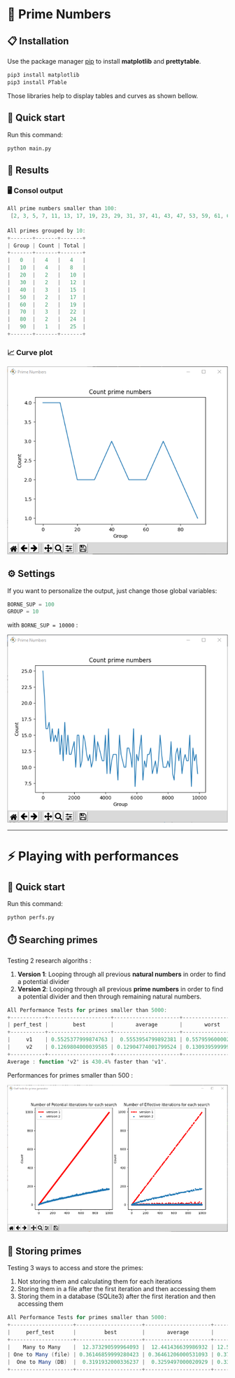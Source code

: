 # :abacus: Prime Numbers

## :clipboard: Installation

Use the package manager [pip](https://pip.pypa.io/en/stable/) to install **matplotlib** and **prettytable**.

```bash
pip3 install matplotlib
pip3 install PTable
```

Those libraries help to display tables and curves as shown bellow.


## :rocket: Quick start 

Run this command:
```bash
python main.py
```

## :dart: Results

### :desktop_computer: Consol output
```as
All prime numbers smaller than 100:
 [2, 3, 5, 7, 11, 13, 17, 19, 23, 29, 31, 37, 41, 43, 47, 53, 59, 61, 67, 71, 73, 79, 83, 89, 97]

All primes grouped by 10:
+-------+-------+-------+
| Group | Count | Total |
+-------+-------+-------+
|   0   |   4   |   4   |
|   10  |   4   |   8   |
|   20  |   2   |   10  |
|   30  |   2   |   12  |
|   40  |   3   |   15  |
|   50  |   2   |   17  |
|   60  |   2   |   19  |
|   70  |   3   |   22  |
|   80  |   2   |   24  |
|   90  |   1   |   25  |
+-------+-------+-------+
```

### :chart_with_upwards_trend: Curve plot 
![curve](img/primes_smaller_than_100.PNG)


## :gear: Settings
If you want to personalize the output, just change those global variables:

```python
BORNE_SUP = 100
GROUP = 10
```

with `BORNE_SUP = 10000` :

![curve](img/primes_smaller_than_10_000.PNG)


---


# :zap: Playing with performances


## :rocket: Quick start 

Run this command:
```bash
python perfs.py
```

## :stopwatch: Searching primes 
Testing 2 research algoriths : 

1. **Version 1**: Looping through all previous **natural numbers** in order to find a potential divider
1. **Version 2**: Looping through all previous **prime numbers** in order to find a potential divider and then through remaining natural numbers.


```as
All Performance Tests for primes smaller than 5000:
+-----------+--------------------+---------------------+--------------------+
| perf_test |        best        |       average       |       worst        |
+-----------+--------------------+---------------------+--------------------+
|     v1    | 0.5525377999874763 |  0.5553954799892381 | 0.5579596000025049 |
|     v2    | 0.1269804000039585 | 0.12904774001799524 | 0.1309395999996923 |
+-----------+--------------------+---------------------+--------------------+
Average : function 'v2' is 430.4% faster than 'v1'.
```

Performances for primes smaller than 500 :

![curve](img/searching_primes_smaller_than_500.PNG)


## :floppy_disk: Storing primes
Testing 3 ways to access and store the primes:

1. Not storing them and calculating them for each iterations
1. Storing them in a file after the first iteration and then accessing them
1. Storing them in a database (SQLite3) after the first iteration and then accessing them


```as
All Performance Tests for primes smaller than 5000:
+--------------------+---------------------+---------------------+--------------------+
|     perf_test      |         best        |       average       |       worst        |
+--------------------+---------------------+---------------------+--------------------+
|    Many to Many    |  12.373290599964093 |  12.441436639986932 | 12.55671519995667  |
| One to Many (file) | 0.36146859999280423 | 0.36461206000531093 | 0.3700205000350252 |
|  One to Many (DB)  |  0.3191932000336237 |  0.3259497000020929 | 0.3340656000073068 |
+--------------------+---------------------+---------------------+--------------------+
```
